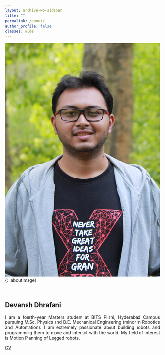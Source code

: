 ```yaml
---
layout: archive-wo-sidebar
title: ""
permalink: /about/
author_profile: false
classes: wide
---
```


![Devansh Dhrafani](../assets/images/about-pic.jpg){: .aboutImage}

<br /> 

## Devansh Dhrafani

<p style='text-align: justify;'> I am a fourth-year Masters student at BITS Pilani, Hyderabad Campus pursuing M.Sc. Physics 
                and B.E. Mechanical Engineering (minor in Robotics and Automation). I am extremely passionate 
                about building robots and programming them to move and interact with the world. My field of 
                interest is Motion Planning of Legged robots. </p>

<div id="CV">
    <a href="https://drive.google.com/file/d/1kQGqNtWd-E68a7_NmAyvFbpLSGumFxVa/view?usp=sharing" target="_blank" class="CV_button_link">CV</a>
</div>
